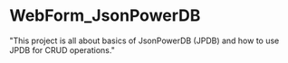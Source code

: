 # WebForm_JsonPowerDB

"This project is all about basics of JsonPowerDB (JPDB) and how to use JPDB for CRUD operations."
